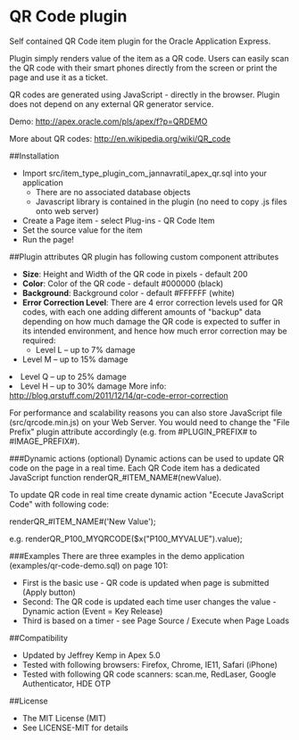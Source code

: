 QR Code plugin
===============

Self contained QR Code item plugin for the Oracle Application Express.

Plugin simply renders value of the item as a QR code. Users can easily scan the QR code with their smart phones directly from the screen or print the page and use it as a ticket.

QR codes are generated using JavaScript - directly in the browser. Plugin does not depend on any external QR generator service. 

Demo: http://apex.oracle.com/pls/apex/f?p=QRDEMO

More about QR codes: http://en.wikipedia.org/wiki/QR_code

##Installation
* Import src/item_type_plugin_com_jannavratil_apex_qr.sql into your application 
  * There are no associated database objects
  * Javascript library is contained in the plugin (no need to copy .js files onto web server)
* Create a Page item - select Plug-ins - QR Code Item
* Set the source value for the item
* Run the page!
 
##Plugin attributes
QR plugin has following custom component attributes
* **Size**: Height and Width of the QR code in pixels - default 200
* **Color**: Color of the QR code - default #000000 (black)
* **Background**: Background color - default #FFFFFF (white)
* **Error Correction Level**: There are 4 error correction levels used for QR codes, with each one adding different amounts of "backup" data depending on how much damage the QR code is expected to suffer in its intended environment, and hence how much error correction may be required:
    * Level L – up to 7% damage</ul>
    * Level M – up to 15% damage</ul>
    * Level Q – up to 25% damage</ul>
    * Level H – up to 30% damage</ul>
    More info: http://blog.qrstuff.com/2011/12/14/qr-code-error-correction

For performance and scalability reasons you can also store JavaScript file (src/qrcode.min.js) on your Web Server. You would need to change the "File Prefix" plugin attribute accordingly (e.g. from #PLUGIN_PREFIX# to #IMAGE_PREFIX#).

###Dynamic actions (optional)
Dynamic actions can be used to update QR code on the page in a real time.
Each QR Code item has a dedicated JavaScript function renderQR_#ITEM_NAME#(newValue).

To update QR code in real time create dynamic action "Ececute JavaScript Code" with following code:

renderQR_#ITEM_NAME#('New Value');

e.g. renderQR_P100_MYQRCODE($x("P100_MYVALUE").value);

###Examples
There are three examples in the demo application (examples/qr-code-demo.sql) on page 101:
* First is the basic use - QR code is updated when page is submitted (Apply button)
* Second: The QR code is updated each time user changes the value - Dynamic action (Event = Key Release)
* Third is based on a timer - see Page Source / Execute when Page Loads
 
##Compatibility
* Updated by Jeffrey Kemp in Apex 5.0
* Tested with following browsers: Firefox, Chrome, IE11, Safari (iPhone)
* Tested with following QR code scanners: scan.me, RedLaser, Google Authenticator, HDE OTP

##License
* The MIT License (MIT)
* See LICENSE-MIT for details
